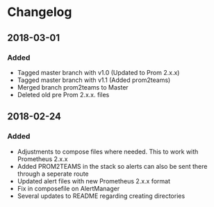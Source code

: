 # Changelog

## 2018-03-01
### Added
 - Tagged master branch with v1.0 (Updated to Prom 2.x.x)
 - Tagged master branch with v1.1 (Added prom2teams)
 - Merged branch prom2teams to Master
 - Deleted old pre Prom 2.x.x. files
 
## 2018-02-24
### Added
- Adjustments to compose files where needed. This to work with Prometheus 2.x.x
- Added PROM2TEAMS in the stack so alerts can also be sent there through a seperate route
- Updated alert files with new Prometheus 2.x.x format
- Fix in composefile on AlertManager
- Several updates to README regarding creating directories
